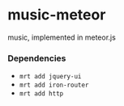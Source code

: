 music-meteor
============

music, implemented in meteor.js

### Dependencies

- `mrt add jquery-ui`
- `mrt add iron-router`
- `mrt add http`
